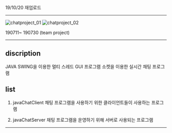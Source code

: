 ﻿19/10/20 재업로드

----------------------------------------------
![chatproject_01](https://user-images.githubusercontent.com/54516329/67263076-fb278180-f4e1-11e9-8365-75a0974a71db.png)
![chatproject_02](https://user-images.githubusercontent.com/54516329/67263077-fbc01800-f4e1-11e9-9be3-8a5cff66bfc0.png)


190711~ 190730 (team project)

------------
discription
------------
JAVA SWING을 이용한 멀티 스레드 GUI 프로그램
소켓을 이용한 실시간 채팅 프로그램

list
------------

1. javaChatClient
  채팅 프로그램을 사용하기 위한 클라이언트들이 사용하는 프로그램
  
2. javaChatServer
  채팅 프로그램을 운영하기 위해 서버로 사용되는 프로그램
 
 
----------------------------------------------

